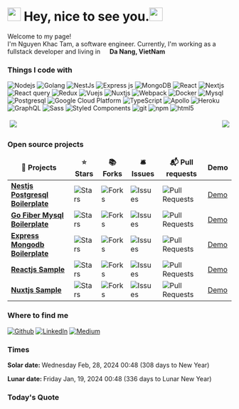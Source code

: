 <h1><img src="https://emojis.slackmojis.com/emojis/images/1531849430/4246/blob-sunglasses.gif?1531849430" width="30"/> Hey, nice to see you.<img src="https://emojis.slackmojis.com/emojis/images/1531849430/4246/blob-sunglasses.gif?1531849430" width="30"/></h1>

<p>Welcome to my page! </br> I'm Nguyen Khac Tam, a software engineer. Currently, I'm working as a fullstack developer and living in <img src="https://image.flaticon.com/icons/svg/555/555515.svg" width="13"/> <b>Da Nang, VietNam</b></p>

<h3>Things I code with</h3>
<p>
  <img alt="Nodejs" src="https://img.shields.io/badge/-Nodejs-43853d?style=flat-square&logo=Node.js&logoColor=white" />
  <img alt="Golang" src="https://img.shields.io/badge/-43853d?color=%2300ADD8&label=Golang&logo=Go&logoColor=White&style=social" />
  <img alt="NestJs" src="https://img.shields.io/badge/-NestJs-ea2845?style=flat-square&logo=nestjs&logoColor=white" />
  <img alt="Express js" src="https://img.shields.io/badge/-Expressjs-43853f?style=flat-square&logo=Node.js&logoColor=white" />
  <img alt="MongoDB" src="https://img.shields.io/badge/-MongoDB-13aa52?style=flat-square&logo=mongodb&logoColor=white" /> 
  <img alt="React" src="https://img.shields.io/badge/-React-45b8d8?style=flat-square&logo=react&logoColor=white" />
  <img alt="Nextjs" src="https://img.shields.io/badge/-Nextjs-ffffff?style=flat-square&logo=nextdotjs&logoColor=black" />
  <img alt="React query" src="https://img.shields.io/badge/-React%20Query-ffffff?style=flat-square&logo=redux&logoColor=black" />
  <img alt="Redux" src="https://img.shields.io/badge/-Redux-764ABC?style=flat-square&logo=redux&logoColor=white" />
  <img alt="Vuejs" src="https://img.shields.io/badge/Vuejs-Vuejs-green?style=flat-square&logo=vuejs&logoColor=white" />
  <img alt="Nuxtjs" src="https://img.shields.io/badge/-Nuxtjs-darkgreen?style=flat-square&logo=nuxtjs&logoColor=white" />
  <img alt="Webpack" src="https://img.shields.io/badge/-Webpack-8DD6F9?style=flat-square&logo=webpack&logoColor=white" /> 
  <img alt="Docker" src="https://img.shields.io/badge/-Docker-46a2f1?style=flat-square&logo=docker&logoColor=white" />
  <img alt="Mysql" src="https://img.shields.io/badge/-Mysql-orange?style=flat-square&logo=github-actions&logoColor=white" />
  <img alt="Postgresql" src="https://img.shields.io/badge/-Postgresql-lightblue?style=flat-square&logo=github-actions&logoColor=white" />
  <img alt="Google Cloud Platform" src="https://img.shields.io/badge/-Google_Cloud_Platform-1a73e8?style=flat-square&logo=google-cloud&logoColor=white" />
  <img alt="TypeScript" src="https://img.shields.io/badge/-TypeScript-007ACC?style=flat-square&logo=typescript&logoColor=white" />
  <img alt="Apollo" src="https://img.shields.io/badge/-Apollo%20GraphQL-311C87?style=flat-square&logo=apollo-graphql&logoColor=white" />
  <img alt="Heroku" src="https://img.shields.io/badge/-Heroku-430098?style=flat-square&logo=heroku&logoColor=white" />
  <img alt="GraphQL" src="https://img.shields.io/badge/-GraphQL-E10098?style=flat-square&logo=graphql&logoColor=white" />
  <img alt="Sass" src="https://img.shields.io/badge/-Sass-CC6699?style=flat-square&logo=sass&logoColor=white" />
  <img alt="Styled Components" src="https://img.shields.io/badge/-Styled_Components-db7092?style=flat-square&logo=styled-components&logoColor=white" />
  <img alt="git" src="https://img.shields.io/badge/-Git-F05032?style=flat-square&logo=git&logoColor=white" />
  <img alt="npm" src="https://img.shields.io/badge/-NPM-CB3837?style=flat-square&logo=npm&logoColor=white" />
  <img alt="html5" src="https://img.shields.io/badge/-HTML5-E34F26?style=flat-square&logo=html5&logoColor=white" />
</p>

<div style="display: flex; justify-content: space-between;">
<div style="padding: 5px">
  <img src="https://github-readme-stats.vercel.app/api/top-langs/?username=tamnk74"/>
</div>

<div style="padding: 5px">
  <img src="https://github-readme-stats.vercel.app/api?username=tamnk74&show_icons=true"/>
</div>
</div>

<h3>Open source projects</h3>
<table>
  <thead align="center">
    <tr border: none;>
      <td><b>🎁 Projects</b></td>
      <td><b>⭐ Stars</b></td>
      <td><b>📚 Forks</b></td>
      <td><b>🛎 Issues</b></td>
      <td><b>📬 Pull requests</b></td>
      <td><b> Demo</b></td>
    </tr>
  </thead>
  <tbody>
    <tr>
      <td><a href="https://github.com/tamnk74/nestjs-boilerplate"><b>Nestjs Postgresql Boilerplate</b></a></td>
      <td><img alt="Stars" src=https://img.shields.io/github/stars/tamnk74/nestjs-boilerplate?style=flat-square&labelColor=343b41"/></td>
      <td><img alt="Forks" src="https://img.shields.io/github/forks/tamnk74/nestjs-boilerplate?style=flat-square&labelColor=343b41"/></td>
      <td><img alt="Issues" src="https://img.shields.io/github/issues/tamnk74/nestjs-boilerplate?style=flat-square&labelColor=343b41"/></td>
      <td><img alt="Pull Requests" src="https://img.shields.io/github/issues-pr/tamnk74/nestjs-boilerplate?style=flat-square&labelColor=343b41"/></td>
      <td><a href="https://tamnk74.github.io/" target="_blank">Demo</a></td>
    </tr>
    <tr>
      <td><a href="https://github.com/tamnk74/go-fiber-gorm-mysql-boilerplate"><b>Go Fiber Mysql Boilerplate</b></a></td>
      <td><img alt="Stars" src=https://img.shields.io/github/stars/tamnk74/go-fiber-gorm-mysql-boilerplate?style=flat-square&labelColor=343b41"/></td>
      <td><img alt="Forks" src="https://img.shields.io/github/forks/tamnk74/go-fiber-gorm-mysql-boilerplate?style=flat-square&labelColor=343b41"/></td>
      <td><img alt="Issues" src="https://img.shields.io/github/issues/tamnk74/go-fiber-gorm-mysql-boilerplate?style=flat-square&labelColor=343b41"/></td>
      <td><img alt="Pull Requests" src="https://img.shields.io/github/issues-pr/tamnk74/go-fiber-gorm-mysql-boilerplate?style=flat-square&labelColor=343b41"/></td>
      <td><a href="https://tamnk74.github.io/" target="_blank">Demo</a></td>
    </tr>
    <tr>
      <td><a href="https://github.com/tamnk74/expressjs_mongodb_boilerplate"><b>Express Mongodb Boilerplate</b></a></td>
      <td><img alt="Stars" src=https://img.shields.io/github/stars/tamnk74/expressjs_mongodb_boilerplate?style=flat-square&labelColor=343b41"/></td>
      <td><img alt="Forks" src="https://img.shields.io/github/forks/tamnk74/expressjs_mongodb_boilerplate?style=flat-square&labelColor=343b41"/></td>
      <td><img alt="Issues" src="https://img.shields.io/github/issues/tamnk74/expressjs_mongodb_boilerplate?style=flat-square&labelColor=343b41"/></td>
      <td><img alt="Pull Requests" src="https://img.shields.io/github/issues-pr/tamnk74/expressjs_mongodb_boilerplate?style=flat-square&labelColor=343b41"/></td>
      <td><a href="https://tamnk74.github.io/" target="_blank">Demo</a></td>
    </tr>
    <tr>
      <td><a href="https://github.com/tamnk74/blog-react"><b>Reactjs Sample</b></a></td>
      <td><img alt="Stars" src=https://img.shields.io/github/stars/tamnk74/blog-react?style=flat-square&labelColor=343b41"/></td>
      <td><img alt="Forks" src="https://img.shields.io/github/forks/tamnk74/blog-react?style=flat-square&labelColor=343b41"/></td>
      <td><img alt="Issues" src="https://img.shields.io/github/issues/tamnk74/blog-react?style=flat-square&labelColor=343b41"/></td>
      <td><img alt="Pull Requests" src="https://img.shields.io/github/issues-pr/tamnk74/blog-react?style=flat-square&labelColor=343b41"/></td>
      <td><a href="https://tamnk74.github.io/" target="_blank">Demo</a></td>
    </tr>
    <tr>
      <td><a href="https://github.com/tamnk74/nuxtjs-blog"><b>Nuxtjs Sample</b></a></td>
      <td><img alt="Stars" src=https://img.shields.io/github/stars/tamnk74/nuxtjs-blog?style=flat-square&labelColor=343b41"/></td>
      <td><img alt="Forks" src="https://img.shields.io/github/forks/tamnk74/nuxtjs-blog?style=flat-square&labelColor=343b41"/></td>
      <td><img alt="Issues" src="https://img.shields.io/github/issues/tamnk74/nuxtjs-blog?style=flat-square&labelColor=343b41"/></td>
      <td><img alt="Pull Requests" src="https://img.shields.io/github/issues-pr/tamnk74/nuxtjs-blog?style=flat-square&labelColor=343b41"/></td>
      <td><a href="https://tamnk74.github.io/" target="_blank">Demo</a></td>
    </tr>
  </tbody>
</table>

<h3>Where to find me</h3>
<p>
  <a href="https://github.com/tamnk74" target="_blank"><img alt="Github" src="https://img.shields.io/badge/GitHub-%2312100E.svg?&style=for-the-badge&logo=Github&logoColor=white" /></a> 
  <a href="https://www.linkedin.com/in/tam-nguyen-khac-33385315a/" target="_blank"><img alt="LinkedIn" src="https://img.shields.io/badge/linkedin-%230077B5.svg?&style=for-the-badge&logo=linkedin&logoColor=white" /></a> 
  <a href="https://medium.com/@khac.tam.94" target="_blank"><img alt="Medium" src="https://img.shields.io/badge/medium-%2312100E.svg?&style=for-the-badge&logo=medium&logoColor=white" /></a>
</p>

<h3>Times</h3>
<p><b>Solar date: </b> Wednesday Feb, 28, 2024 00:48 (308 days to New Year)</p>
<p><b>Lunar date: </b> Friday Jan, 19, 2024 00:48 (336 days to Lunar New Year)</p>


<h3>Today's Quote</h3>

<p><b></b></p>
<p><i></i></p>

<!--
**tamnk74/tamnk74** is a ✨ _special_ ✨ repository because its `README.md` (this file) appears on your GitHub profile.

Here are some ideas to get you started:

- 🔭 I’m currently working on ...
- 🌱 I’m currently learning ...
- 👯 I’m looking to collaborate on ...
- 🤔 I’m looking for help with ...
- 💬 Ask me about ...
- 📫 How to reach me: ...
- 😄 Pronouns: ...
- ⚡ Fun fact: ...
-->
